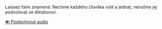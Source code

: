 
Laissez faire znamená: Nechme každého člověka volit a jednat; nenuťme jej podvolovat se diktátorovi.

[🔊 Poslechnout audio](/data/7-paragraphs/audio/chapter_145/para_002-Laissez-faire-znamen-Nechme-kadho-lovka-voli.mp3)
